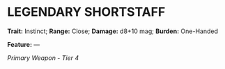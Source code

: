 ﻿---
tags:
  - Item
  - Weapon
name: 'LEGENDARY SHORTSTAFF'
trait: 'Instinct'
range: 'Close'
damage: 'd8+10 mag'
burden: 'One-Handed'
feat_name: 
feat_text: 
primary_or_secondary: 'Primary Weapon'
tier: 4
---

# LEGENDARY SHORTSTAFF

**Trait:** Instinct; **Range:** Close; **Damage:** d8+10 mag; **Burden:** One-Handed

**Feature:** —

*Primary Weapon - Tier 4*
